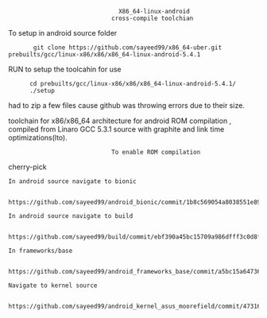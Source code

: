                                    X86_64-linux-android
                                 cross-compile toolchian

To setup in android source folder

           git clone https://github.com/sayeed99/x86_64-uber.git prebuilts/gcc/linux-x86/x86/x86_64-linux-android-5.4.1 

RUN to setup the toolcahin for use

          cd prebuilts/gcc/linux-x86/x86/x86_64-linux-android-5.4.1/
          ./setup

had to zip a few files cause github was throwing errors due to their size.

toolchain for x86/x86_64 architecture for android ROM compilation , compiled from Linaro GCC 5.3.1 source with graphite and link time optimizations(lto).


                                 To enable ROM compilation



cherry-pick 

	In android source navigate to bionic

            https://github.com/sayeed99/android_bionic/commit/1b8c569054a8038551e895741a78ec3dc69348e5
 
	In android source navigate to build

            https://github.com/sayeed99/build/commit/ebf390a45bc15709a986dfff3c0d8f4a6714a160

	In frameworks/base

            https://github.com/sayeed99/android_frameworks_base/commit/a5bc15a64736d42a9743b1f421f1d39c88e96860

	Navigate to kernel source

            https://github.com/sayeed99/android_kernel_asus_moorefield/commit/473163100d8c5a1bf89e3a7151f6c9016dcada0c


                         

